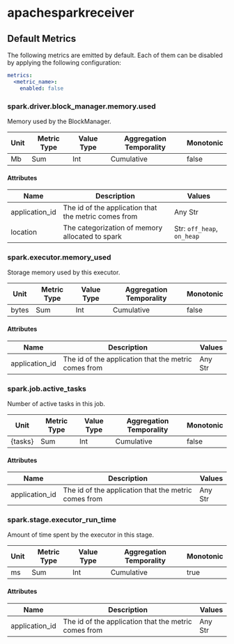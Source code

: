 [comment]: <> (Code generated by mdatagen. DO NOT EDIT.)

# apachesparkreceiver

## Default Metrics

The following metrics are emitted by default. Each of them can be disabled by applying the following configuration:

```yaml
metrics:
  <metric_name>:
    enabled: false
```

### spark.driver.block_manager.memory.used

Memory used by the BlockManager.

| Unit | Metric Type | Value Type | Aggregation Temporality | Monotonic |
| ---- | ----------- | ---------- | ----------------------- | --------- |
| Mb | Sum | Int | Cumulative | false |

#### Attributes

| Name | Description | Values |
| ---- | ----------- | ------ |
| application_id | The id of the application that the metric comes from | Any Str |
| location | The categorization of memory allocated to spark | Str: ``off_heap``, ``on_heap`` |

### spark.executor.memory_used

Storage memory used by this executor.

| Unit | Metric Type | Value Type | Aggregation Temporality | Monotonic |
| ---- | ----------- | ---------- | ----------------------- | --------- |
| bytes | Sum | Int | Cumulative | false |

#### Attributes

| Name | Description | Values |
| ---- | ----------- | ------ |
| application_id | The id of the application that the metric comes from | Any Str |

### spark.job.active_tasks

Number of active tasks in this job.

| Unit | Metric Type | Value Type | Aggregation Temporality | Monotonic |
| ---- | ----------- | ---------- | ----------------------- | --------- |
| {tasks} | Sum | Int | Cumulative | false |

#### Attributes

| Name | Description | Values |
| ---- | ----------- | ------ |
| application_id | The id of the application that the metric comes from | Any Str |

### spark.stage.executor_run_time

Amount of time spent by the executor in this stage.

| Unit | Metric Type | Value Type | Aggregation Temporality | Monotonic |
| ---- | ----------- | ---------- | ----------------------- | --------- |
| ms | Sum | Int | Cumulative | true |

#### Attributes

| Name | Description | Values |
| ---- | ----------- | ------ |
| application_id | The id of the application that the metric comes from | Any Str |
